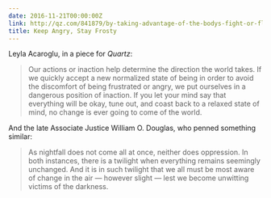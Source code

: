 ```yaml
---
date: 2016-11-21T00:00:00Z
link: http://qz.com/841879/by-taking-advantage-of-the-bodys-fight-or-flight-response-we-can-enact-change-in-the-world/
title: Keep Angry, Stay Frosty
---
```


Leyla Acaroglu, in a piece for _Quartz_: 

> Our actions or inaction help determine the direction the world takes. If we quickly accept a new normalized state of being in order to avoid the discomfort of being frustrated or angry, we put ourselves in a dangerous position of inaction. If you let your mind say that everything will be okay, tune out, and coast back to a relaxed state of mind, no change is ever going to come of the world.

And the late Associate Justice William O. Douglas, who penned something similar: 

> As nightfall does not come all at once, neither does oppression. In both instances, there is a twilight when everything remains seemingly unchanged. And it is in such twilight that we all must be most aware of change in the air — however slight — lest we become unwitting victims of the darkness.

